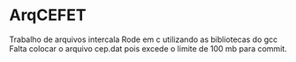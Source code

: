 # ArqCEFET
Trabalho de arquivos intercala
Rode em c utilizando as bibliotecas do gcc
Falta colocar o arquivo cep.dat pois excede o limite de 100 mb para commit.
